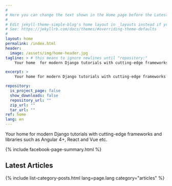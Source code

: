 ```yaml
---
#
# Here you can change the text shown in the Home page before the Latest Posts section.
#
# Edit jekyll-theme-simple-blog's home layout in _layouts instead if you wanna make some changes
# See: https://jekyllrb.com/docs/themes/#overriding-theme-defaults
#
layout: home
permalink: /index.html
header:
  image: /assets/img/home-header.jpg
tagline: > # this means to ignore newlines until "repository:"
    Your home  for modern Django tutorials with cutting-edge frameworks and libraries such as Angular 4+, React and Vue etc.

excerpt: >
    Your home for modern Django tutorials with cutting-edge frameworks and libraries such as Angular 4+, React and Vue etc.

repository:
  is_project_page: false
  show_downloads: false
  repository_url: ""
  zip_url: ""
  tar_url: ""
ref: home
lang: en
---
```


Your home  for modern Django tutorials with cutting-edge frameworks and libraries such as Angular 4+, React and Vue etc.


{% include facebook-page-summary.html %}


<h2>Latest Articles</h2>

{% include list-category-posts.html lang=page.lang category="articles" %}




